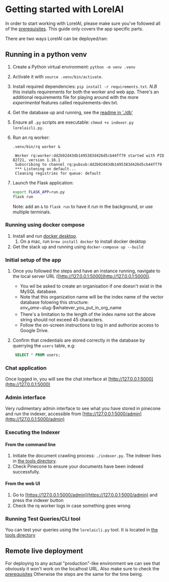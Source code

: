 # Getting started with LorelAI

In order to start working with LorelAI, please make sure you've followed all of the [prerequisites](./prerequisites.md). This guide only covers the app specific parts.

There are two ways LorelAI can be deployed/ran:

## Running in a python venv

1. Create a Python virtual environment: `python -m venv .venv`
1. Activate it with `source .venv/bin/activate`.
1. Install required dependencies: `pip install -r requirements.txt`. *N.B* this installs requirements for both the worker and web app. There's an additional requirements file for playing around with the more *experimental* features called requirements-dev.txt.
1. Get the database up and running, see the [readme in './db'](../db/readme.md)
1. Ensure all `.py` scripts are executable: `chmod +x indexer.py lorelaicli.py`.
1. Run an rq worker:

   `.venv/bin/rq worker &`

   ```log
    Worker rq:worker:dd2b92d43db1495383d426d5cb44ff79 started with PID 82721, version 1.16.1
    Subscribing to channel rq:pubsub:dd2b92d43db1495383d426d5cb44ff79
    *** Listening on default...
    Cleaning registries for queue: default

   ```

1. Launch the Flask application:

   ```bash
   export FLASK_APP=run.py
   flask run
   ```

   Note: add an `&` to `flask run` to have it run in the background, or use multiple terminals.

### Running using docker compose

1. Install and run [docker desktop](https://docs.docker.com/desktop/).
   1. On a mac, run `brew install docker` to install docker desktop
2. Get the stack  up and running using `docker-compose up --build`

### Initial setup of the app

1. Once you followed the steps and have an instance running, navigate to the local server URL ([http://127.0.0.1:5000](http://127.0.0.1:5000)).
    - You wil be asked to create an organisation if one doesn't exist in the MySQL database.
    - Note that this organization name will be the index name of the vector database folowing this structure: $env_name-$slug-$whatever_you_put_in_org_name
    - There's a limitation to the length of the index name sot the above string should not exceed 45 characters.
    - Follow the on-screen instructions to log in and authorize access to Google Drive.
1. Confirm that credentials are stored correctly in the database by querrying the `users` table, e.g:

    ```sql
     SELECT * FROM users;
    ```

### Chat application

Once logged in, you will see the chat interface at [http://127.0.0.1:5000](http://127.0.0.1:5000)

### Admin interface

Very rudimentary admin interface to see what you have stored in pinecone and run the indexer, accessible from [http://127.0.0.1:5000/admin](http://127.0.0.1:5000/admin)

### Executing the Indexer

#### From the command line

1. Initiate the document crawling process: `./indexer.py`. The indexer lives in [the tools directory](../tools/readme.md).
1. Check Pinecone to ensure your documents have been indexed successfully.

#### From the web UI

1. Go to [https://127.0.0.1:5000/admin](https://127.0.0.1:5000/admin) and press the indexer button
1. Check the rq worker logs in case something goes wrong

### Running Test Queries/CLI tool

You can test your queries using the `lorelaicli.py` tool. It is located in [the tools directory](../tools/readme.md)

## Remote live deployment

For deploying to any actual "production"-like environment we can see that obviously it won't work on the localhost URL. Also make sure to check the [prerequisites](prerequisites.md#non-local-deploy)
Otherwise the steps are the same for the time being.
